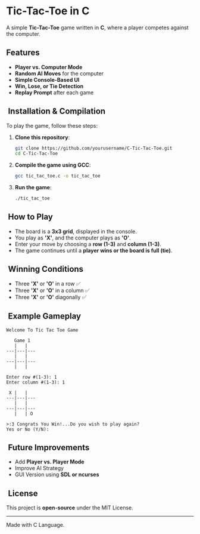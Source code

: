 # Tic-Tac-Toe in C

A simple **Tic-Tac-Toe** game written in **C**, where a player competes against the computer.

## Features

- **Player vs. Computer Mode** 
- **Random AI Moves** for the computer 
- **Simple Console-Based UI** 
- **Win, Lose, or Tie Detection** 
- **Replay Prompt** after each game 

##  Installation & Compilation

To play the game, follow these steps:

1. **Clone this repository**:
   ```sh
   git clone https://github.com/yourusername/C-Tic-Tac-Toe.git
   cd C-Tic-Tac-Toe
   ```
2. **Compile the game using GCC**:
   ```sh
   gcc tic_tac_toe.c -o tic_tac_toe
   ```
3. **Run the game**:
   ```sh
   ./tic_tac_toe
   ```

##  How to Play

- The board is a **3x3 grid**, displayed in the console.
- You play as **'X'**, and the computer plays as **'O'**.
- Enter your move by choosing a **row (1-3)** and **column (1-3)**.
- The game continues until a **player wins or the board is full (tie)**.

##  Winning Conditions

- Three **'X'** or **'O'** in a row ✅
- Three **'X'** or **'O'** in a column ✅
- Three **'X'** or **'O'** diagonally ✅

##  Example Gameplay

```
Welcome To Tic Tac Toe Game

   Game 1
   |   |   
---|---|---
   |   |   
---|---|---
   |   |   

Enter row #(1-3): 1
Enter column #(1-3): 1

 X |   |   
---|---|---
   |   |   
---|---|---
   |   | O

>:3 Congrats You Win!...Do you wish to play again?
Yes or No (Y/N):
```

##  Future Improvements

- Add **Player vs. Player Mode** 
- Improve AI Strategy 
- GUI Version using **SDL or ncurses** 

##  License

This project is **open-source** under the MIT License.

---

Made with C Language.

